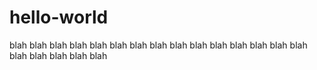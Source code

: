 # hello-world
blah blah blah blah blah blah blah blah blah blah blah blah blah blah blah blah blah blah blah blah 
